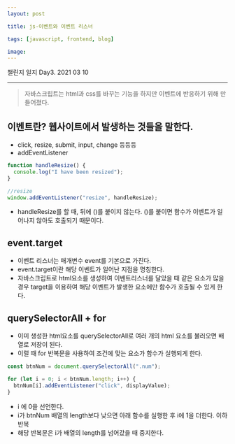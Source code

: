 ```yaml
---
layout: post

title: js-이벤트와 이벤트 리스너

tags: [javascript, frontend, blog]

image:
---
```


챌린지 일지 Day3. 2021 03 10

---

> 자바스크립트는 html과 css를 바꾸는 기능을 하지만 이벤트에 반응하기 위해 만들어졌다.

## 이벤트란? 웹사이트에서 발생하는 것들을 말한다.

- click, resize, submit, input, change 등등등
- addEventListener

```javascript
function handleResize() {
  console.log("I have been resized");
}

//resize
window.addEventListener("resize", handleResize);
```

- handleResize를 할 때, 뒤에 ()를 붙이지 않는다. ()를 붙이면 함수가 이벤트가 일어나지 않아도 호출되기 때문이다.

## event.target

- 이벤트 리스너는 매개변수 event를 기본으로 가진다.
- event.target이란 해당 이벤트가 일어난 지점을 명칭한다.
- 자바스크립트로 html요소를 생성하여 이벤트리스너를 달았을 때 같은 요소가 많을 경우 target을 이용하여 해당 이벤트가 발생한 요소에만 함수가 호출될 수 있게 한다.

## querySelectorAll + for

- 이미 생성한 html요소를 querySelectorAll로 여러 개의 html 요소를 불러오면 배열로 저장이 된다.
- 이럴 때 for 반복문을 사용하여 조건에 맞는 요소가 함수가 실행되게 한다.

```javascript
const btnNum = document.querySelectorAll(".num");

for (let i = 0; i < btnNum.length; i++) {
  btnNum[i].addEventListener("click", displayValue);
}
```

- i 에 0을 선언한다.
- i가 btnNum 배열의 length보다 낮으면 아래 함수를 실행한 후 i에 1을 더한다. 이하 반복
- 해당 반복문은 i가 배열의 length를 넘어갔을 때 중지한다.
